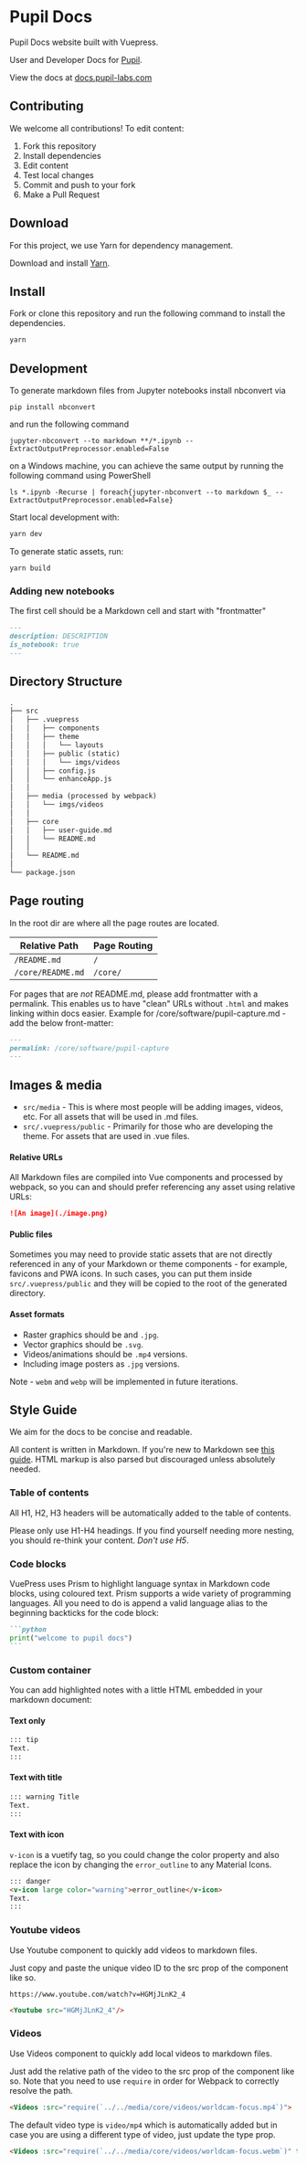# Pupil Docs
Pupil Docs website built with Vuepress.

User and Developer Docs for [Pupil](https://github.com/pupil-labs/pupil).

View the docs at [docs.pupil-labs.com](https://docs.pupil-labs.com)

## Contributing
We welcome all contributions! To edit content:

1. Fork this repository
1. Install dependencies
1. Edit content
1. Test local changes
1. Commit and push to your fork
1. Make a Pull Request

## Download
For this project, we use Yarn for dependency management.

Download and install [Yarn](https://yarnpkg.com/en/docs/install).

## Install
Fork or clone this repository and run the following command to install the dependencies.

```bash
yarn
```

## Development

To generate markdown files from Jupyter notebooks install nbconvert via
```
pip install nbconvert
```
and run the following command
```
jupyter-nbconvert --to markdown **/*.ipynb --ExtractOutputPreprocessor.enabled=False
```
on a Windows machine, you can achieve the same output by running the following command using PowerShell
``` 
ls *.ipynb -Recurse | foreach{jupyter-nbconvert --to markdown $_ --ExtractOutputPreprocessor.enabled=False}
```

Start local development with:
```bash
yarn dev
```

To generate static assets, run:
```basg
yarn build
```

### Adding new notebooks

The first cell should be a Markdown cell and start with "frontmatter"

```md
---
description: DESCRIPTION
is_notebook: true
---
```

## Directory Structure

```markdown
.
├── src
│   ├── .vuepress
│   │   ├── components
│   │   ├── theme
│   │   │   └── layouts
│   │   ├── public (static)
│   │   │   └── imgs/videos
│   │   ├── config.js
│   │   └── enhanceApp.js
│   │
│   ├── media (processed by webpack)
│   │   └── imgs/videos
│   │
│   ├── core
│   │   ├── user-guide.md
│   │   └── README.md
│   │
│   └── README.md
│
└── package.json
```

## Page routing
In the root dir are where all the page routes are located.

| Relative Path     | Page Routing |
| ----------------- | ------------ |
| `/README.md`      | `/`          |
| `/core/README.md` | `/core/`     |

For pages that are _not_ README.md, please add frontmatter with a permalink. This enables us to have "clean" URLs without `.html` and makes linking within docs easier. Example for /core/software/pupil-capture.md - add the below front-matter:

```md
---
permalink: /core/software/pupil-capture
---
```


## Images & media
- `src/media` - This is where most people will be adding images, videos, etc. For all assets that will be used in .md files.
- `src/.vuepress/public` - Primarily for those who are developing the theme. For assets that are used in .vue files.

#### Relative URLs
All Markdown files are compiled into Vue components and processed by webpack, so you can and should prefer referencing any asset using relative URLs:

```markdown
![An image](./image.png)
```

#### Public files
Sometimes you may need to provide static assets that are not directly referenced in any of your Markdown or theme components - for example, favicons and PWA icons. In such cases, you can put them inside `src/.vuepress/public` and they will be copied to the root of the generated directory.

#### Asset formats

- Raster graphics should be and `.jpg`.
- Vector graphics should be `.svg`.
- Videos/animations should be `.mp4` versions.
- Including image posters as `.jpg` versions.

Note - `webm` and `webp` will be implemented in future iterations.

## Style Guide
We aim for the docs to be concise and readable.

All content is written in Markdown. If you're new to Markdown see [this guide](https://guides.github.com/features/mastering-markdown/ "Github - Mastering Markdown"). HTML markup is also parsed but discouraged unless absolutely needed.

### Table of contents
All H1, H2, H3 headers will be automatically added to the table of contents.

Please only use H1-H4 headings. If you find yourself needing more nesting, you should re-think your content. _Don't use H5_.

### Code blocks
VuePress uses Prism to highlight language syntax in Markdown code blocks, using coloured text.
Prism supports a wide variety of programming languages.
All you need to do is append a valid language alias to the beginning backticks for the code block:

````markdown
```python
print("welcome to pupil docs")
```
````

### Custom container
You can add highlighted notes with a little HTML embedded in your markdown document:

#### Text only
```markdown
::: tip
Text.
:::
```

#### Text with title
```markdown
::: warning Title
Text.
:::
```

#### Text with icon
`v-icon` is a vuetify tag, so you could change the color property and also replace the icon by changing the `error_outline` to any Material Icons.
```markdown
::: danger
<v-icon large color="warning">error_outline</v-icon>
Text.
:::
```

### Youtube videos
Use Youtube component to quickly add videos to markdown files.

Just copy and paste the unique video ID to the src prop of the component like so.

```
https://www.youtube.com/watch?v=HGMjJLnK2_4
```

```md
<Youtube src="HGMjJLnK2_4"/>
```


### Videos
Use Videos component to quickly add local videos to markdown files.

Just add the relative path of the video to the src prop of the component like so.
Note that you need to use `require` in order for Webpack to correctly resolve the path.

```md
<Videos :src="require(`../../media/core/videos/worldcam-focus.mp4`)">
```

The default video type is `video/mp4` which is automatically added but in case you are using a different type of video, just update the type prop.


```md
<Videos :src="require(`../../media/core/videos/worldcam-focus.webm`)" type="video/webm">
```
